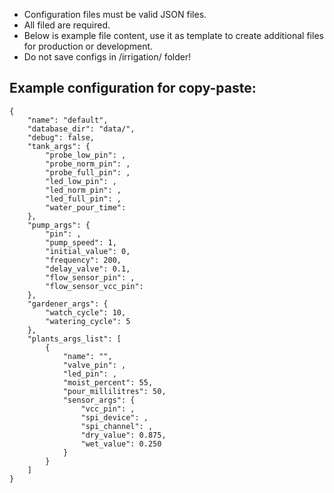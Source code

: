 * Configuration files must be valid JSON files.
* All filed are required.
* Below is example file content, use it as template to create additional files for production or development.
* Do not save configs in /irrigation/ folder!

## Example configuration for copy-paste:
```
{
    "name": "default",
    "database_dir": "data/",
    "debug": false,
    "tank_args": {
        "probe_low_pin": ,
        "probe_norm_pin": ,
        "probe_full_pin": ,
        "led_low_pin": ,
        "led_norm_pin": ,
        "led_full_pin": ,
        "water_pour_time":
    },
    "pump_args": {
        "pin": ,
        "pump_speed": 1,
        "initial_value": 0,
        "frequency": 200,
        "delay_valve": 0.1,
        "flow_sensor_pin": ,
        "flow_sensor_vcc_pin":
    },
    "gardener_args": {
        "watch_cycle": 10,
        "watering_cycle": 5
    },
    "plants_args_list": [
        {
            "name": "",
            "valve_pin": ,
            "led_pin": ,
            "moist_percent": 55,
            "pour_millilitres": 50,
            "sensor_args": {
                "vcc_pin": ,
                "spi_device": ,
                "spi_channel": ,
                "dry_value": 0.875,
                "wet_value": 0.250
            }
        }
    ]
}
```
